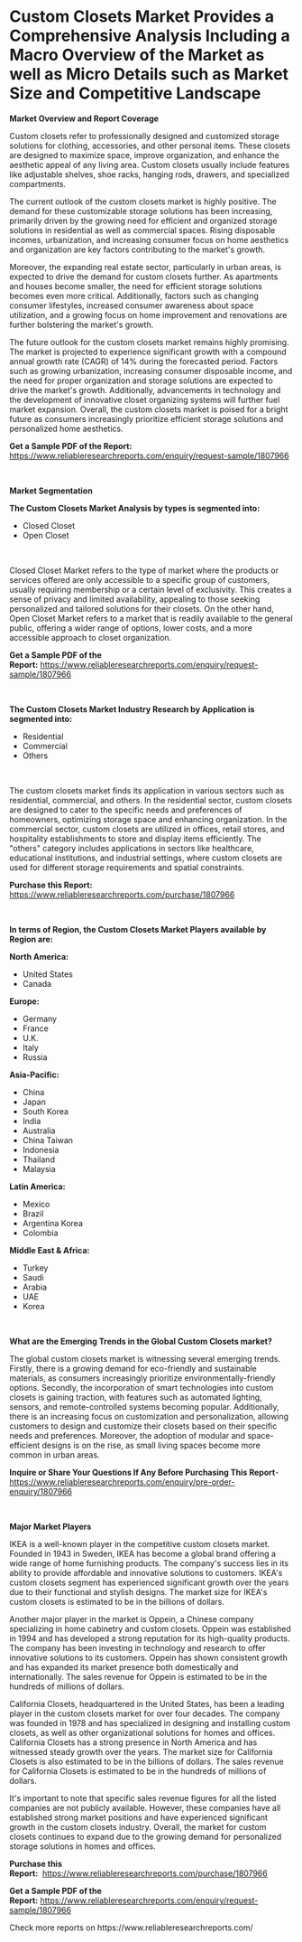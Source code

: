 <p><h1>Custom Closets Market Provides a Comprehensive Analysis Including a Macro Overview of the Market as well as Micro Details such as Market Size and Competitive Landscape</h1></p><p><strong>Market Overview and Report Coverage</strong></p>
<p><p>Custom closets refer to professionally designed and customized storage solutions for clothing, accessories, and other personal items. These closets are designed to maximize space, improve organization, and enhance the aesthetic appeal of any living area. Custom closets usually include features like adjustable shelves, shoe racks, hanging rods, drawers, and specialized compartments.</p><p>The current outlook of the custom closets market is highly positive. The demand for these customizable storage solutions has been increasing, primarily driven by the growing need for efficient and organized storage solutions in residential as well as commercial spaces. Rising disposable incomes, urbanization, and increasing consumer focus on home aesthetics and organization are key factors contributing to the market's growth.</p><p>Moreover, the expanding real estate sector, particularly in urban areas, is expected to drive the demand for custom closets further. As apartments and houses become smaller, the need for efficient storage solutions becomes even more critical. Additionally, factors such as changing consumer lifestyles, increased consumer awareness about space utilization, and a growing focus on home improvement and renovations are further bolstering the market's growth.</p><p>The future outlook for the custom closets market remains highly promising. The market is projected to experience significant growth with a compound annual growth rate (CAGR) of 14% during the forecasted period. Factors such as growing urbanization, increasing consumer disposable income, and the need for proper organization and storage solutions are expected to drive the market's growth. Additionally, advancements in technology and the development of innovative closet organizing systems will further fuel market expansion. Overall, the custom closets market is poised for a bright future as consumers increasingly prioritize efficient storage solutions and personalized home aesthetics.</p></p>
<p><strong>Get a Sample PDF of the Report:</strong> <a href="https://www.reliableresearchreports.com/enquiry/request-sample/1807966">https://www.reliableresearchreports.com/enquiry/request-sample/1807966</a></p>
<p>&nbsp;</p>
<p><strong>Market Segmentation</strong></p>
<p><strong>The Custom Closets Market Analysis by types is segmented into:</strong></p>
<p><ul><li>Closed Closet</li><li>Open Closet</li></ul></p>
<p>&nbsp;</p>
<p><p>Closed Closet Market refers to the type of market where the products or services offered are only accessible to a specific group of customers, usually requiring membership or a certain level of exclusivity. This creates a sense of privacy and limited availability, appealing to those seeking personalized and tailored solutions for their closets. On the other hand, Open Closet Market refers to a market that is readily available to the general public, offering a wider range of options, lower costs, and a more accessible approach to closet organization.</p></p>
<p><strong>Get a Sample PDF of the Report:</strong>&nbsp;<a href="https://www.reliableresearchreports.com/enquiry/request-sample/1807966">https://www.reliableresearchreports.com/enquiry/request-sample/1807966</a></p>
<p>&nbsp;</p>
<p><strong>The Custom Closets Market Industry Research by Application is segmented into:</strong></p>
<p><ul><li>Residential</li><li>Commercial</li><li>Others</li></ul></p>
<p>&nbsp;</p>
<p><p>The custom closets market finds its application in various sectors such as residential, commercial, and others. In the residential sector, custom closets are designed to cater to the specific needs and preferences of homeowners, optimizing storage space and enhancing organization. In the commercial sector, custom closets are utilized in offices, retail stores, and hospitality establishments to store and display items efficiently. The "others" category includes applications in sectors like healthcare, educational institutions, and industrial settings, where custom closets are used for different storage requirements and spatial constraints.</p></p>
<p><strong>Purchase this Report:</strong>&nbsp; <a href="https://www.reliableresearchreports.com/purchase/1807966">https://www.reliableresearchreports.com/purchase/1807966</a></p>
<p>&nbsp;</p>
<p><strong>In terms of Region, the Custom Closets Market Players available by Region are:</strong></p>
<p>
    <p> <strong> North America: </strong>
        <ul>
            <li>United States</li>
            <li>Canada</li>
        </ul>
        </p> 
    <p> <strong> Europe: </strong>
        <ul>
            <li>Germany</li>
            <li>France</li>
            <li>U.K.</li>
            <li>Italy</li>
            <li>Russia</li>
        </ul>
        </p> 
    <p> <strong> Asia-Pacific: </strong>
        <ul>
            <li>China</li>
            <li>Japan</li>
            <li>South Korea</li>
            <li>India</li>
            <li>Australia</li>
            <li>China Taiwan</li>
            <li>Indonesia</li>
            <li>Thailand</li>
            <li>Malaysia</li>
        </ul>
        </p> 
    <p> <strong> Latin America: </strong>
        <ul>
            <li>Mexico</li>
            <li>Brazil</li>
            <li>Argentina Korea</li>
            <li>Colombia</li>
        </ul>
        </p> 
    <p> <strong> Middle East & Africa: </strong>
        <ul>
            <li>Turkey</li>
            <li>Saudi</li>
            <li>Arabia</li>
            <li>UAE</li>
            <li>Korea</li>
        </ul>
    </p>
    </p>
<p>&nbsp;</p>
<p><strong>What are the Emerging Trends in the Global Custom Closets market?</strong></p>
<p><p>The global custom closets market is witnessing several emerging trends. Firstly, there is a growing demand for eco-friendly and sustainable materials, as consumers increasingly prioritize environmentally-friendly options. Secondly, the incorporation of smart technologies into custom closets is gaining traction, with features such as automated lighting, sensors, and remote-controlled systems becoming popular. Additionally, there is an increasing focus on customization and personalization, allowing customers to design and customize their closets based on their specific needs and preferences. Moreover, the adoption of modular and space-efficient designs is on the rise, as small living spaces become more common in urban areas.</p></p>
<p><strong>Inquire or Share Your Questions If Any Before Purchasing This Report</strong>- <a href="https://www.reliableresearchreports.com/enquiry/pre-order-enquiry/1807966">https://www.reliableresearchreports.com/enquiry/pre-order-enquiry/1807966</a></p>
<p>&nbsp;</p>
<p><strong>Major Market Players</strong></p>
<p><p>IKEA is a well-known player in the competitive custom closets market. Founded in 1943 in Sweden, IKEA has become a global brand offering a wide range of home furnishing products. The company's success lies in its ability to provide affordable and innovative solutions to customers. IKEA's custom closets segment has experienced significant growth over the years due to their functional and stylish designs. The market size for IKEA's custom closets is estimated to be in the billions of dollars.</p><p>Another major player in the market is Oppein, a Chinese company specializing in home cabinetry and custom closets. Oppein was established in 1994 and has developed a strong reputation for its high-quality products. The company has been investing in technology and research to offer innovative solutions to its customers. Oppein has shown consistent growth and has expanded its market presence both domestically and internationally. The sales revenue for Oppein is estimated to be in the hundreds of millions of dollars.</p><p>California Closets, headquartered in the United States, has been a leading player in the custom closets market for over four decades. The company was founded in 1978 and has specialized in designing and installing custom closets, as well as other organizational solutions for homes and offices. California Closets has a strong presence in North America and has witnessed steady growth over the years. The market size for California Closets is also estimated to be in the billions of dollars. The sales revenue for California Closets is estimated to be in the hundreds of millions of dollars.</p><p>It's important to note that specific sales revenue figures for all the listed companies are not publicly available. However, these companies have all established strong market positions and have experienced significant growth in the custom closets industry. Overall, the market for custom closets continues to expand due to the growing demand for personalized storage solutions in homes and offices.</p></p>
<p><strong>Purchase this Report:</strong>&nbsp;&nbsp;<a href="https://www.reliableresearchreports.com/purchase/1807966">https://www.reliableresearchreports.com/purchase/1807966</a></p>
<p></p>
<p><strong>Get a Sample PDF of the Report:</strong>&nbsp;<a href="https://www.reliableresearchreports.com/enquiry/request-sample/1807966">https://www.reliableresearchreports.com/enquiry/request-sample/1807966</a></p>
<p>Check more reports on https://www.reliableresearchreports.com/</p>